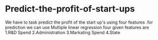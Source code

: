 # Predict-the-profit-of-start-ups
We have to task predict the profit of the start up's using four features .for prediction we can use Multiple linear regression four given features are 1.R&amp;D Spend 2.Administration 3.Markating Spend 4.State
